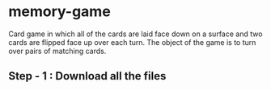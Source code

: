 # memory-game
Card game in which all of the cards are laid face down on a surface and two cards are flipped face up over each turn. The object of the game is to turn over pairs of matching cards.

## Step - 1 : Download all the files

